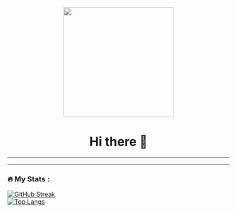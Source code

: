 
<div id="header" align="center">
  <img src="https://media.giphy.com/media/qgQUggAC3Pfv687qPC/giphy.gif" width="250"/>
</div>
<div id="badges" align="center"><img src="https://komarev.com/ghpvc/?username=your-github-viktnnchik&style=flat-square&color=blue" alt=""/> </div>
<h1 align="center">
  Hi there 👋
</h1>

---



---

### :fire: My Stats :
[![GitHub Streak](http://github-readme-streak-stats.herokuapp.com?user=viktnnchik&theme=tokyonight_duo&date_format=%5BY.%5Dn.j)](https://git.io/streak-stats) <br>
[![Top Langs](https://github-readme-stats.vercel.app/api/top-langs/?username=viktnnchik&layout=compact&theme=vision-friendly-dark)](https://github.com/anuraghazra/github-readme-stats)




<!--
**viktnnchik/viktnnchik** is a ✨ _special_ ✨ repository because its `README.md` (this file) appears on your GitHub profile.

Here are some ideas to get you started:

- 🔭 I’m currently working on ...
- 🌱 I’m currently learning ...
- 👯 I’m looking to collaborate on ...
- 🤔 I’m looking for help with ...
- 💬 Ask me about ...
- 📫 How to reach me: ...
- 😄 Pronouns: ...
- ⚡ Fun fact: ...
-->
